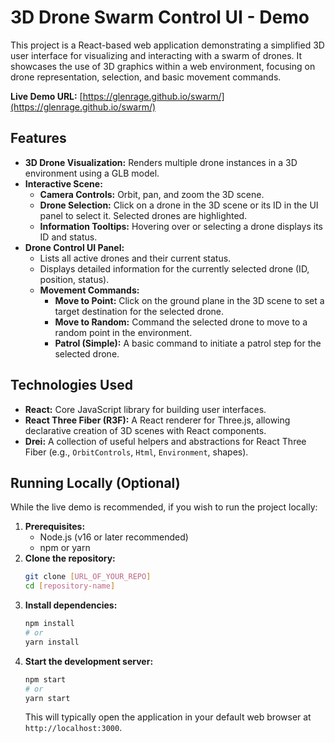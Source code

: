 # 3D Drone Swarm Control UI - Demo

This project is a React-based web application demonstrating a simplified 3D user interface for visualizing and interacting with a swarm of drones. It showcases the use of 3D graphics within a web environment, focusing on drone representation, selection, and basic movement commands.

**Live Demo URL:** [https://glenrage.github.io/swarm/](https://glenrage.github.io/swarm/)

## Features

- **3D Drone Visualization:** Renders multiple drone instances in a 3D environment using a GLB model.
- **Interactive Scene:**
  - **Camera Controls:** Orbit, pan, and zoom the 3D scene.
  - **Drone Selection:** Click on a drone in the 3D scene or its ID in the UI panel to select it. Selected drones are highlighted.
  - **Information Tooltips:** Hovering over or selecting a drone displays its ID and status.
- **Drone Control UI Panel:**
  - Lists all active drones and their current status.
  - Displays detailed information for the currently selected drone (ID, position, status).
  - **Movement Commands:**
    - **Move to Point:** Click on the ground plane in the 3D scene to set a target destination for the selected drone.
    - **Move to Random:** Command the selected drone to move to a random point in the environment.
    - **Patrol (Simple):** A basic command to initiate a patrol step for the selected drone.

## Technologies Used

- **React:** Core JavaScript library for building user interfaces.
- **React Three Fiber (R3F):** A React renderer for Three.js, allowing declarative creation of 3D scenes with React components.
- **Drei:** A collection of useful helpers and abstractions for React Three Fiber (e.g., `OrbitControls`, `Html`, `Environment`, shapes).

## Running Locally (Optional)

While the live demo is recommended, if you wish to run the project locally:

1.  **Prerequisites:**
    - Node.js (v16 or later recommended)
    - npm or yarn
2.  **Clone the repository:**
    ```bash
    git clone [URL_OF_YOUR_REPO]
    cd [repository-name]
    ```
3.  **Install dependencies:**
    ```bash
    npm install
    # or
    yarn install
    ```
4.  **Start the development server:**
    ```bash
    npm start
    # or
    yarn start
    ```
    This will typically open the application in your default web browser at `http://localhost:3000`.
